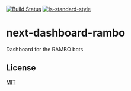 [![Build Status](https://travis-ci.org/telemark/next-dashboard-rambo.svg?branch=master)](https://travis-ci.org/telemark/next-dashboard-rambo)
[![js-standard-style](https://img.shields.io/badge/code%20style-standard-brightgreen.svg?style=flat)](https://github.com/feross/standard)

# next-dashboard-rambo

Dashboard for the RAMBO bots

## License

[MIT](LICENSE)
